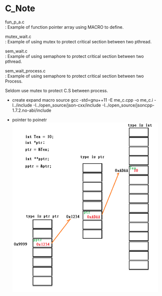 # C_Note

fun_p_a.c          
: Example of function pointer array using MACRO to define. 

mutex_wait.c       
: Example of using mutex to protect critical section between two pthread.

sem_wait.c         
: Example of using semaphore to protect critical section between two pthread.  

sem_wait_process.c         
: Example of using semaphore to protect critical section between two Process.   

Seldom use mutex to protect C.S between process.

* create expand macro source
gcc -std=gnu++11 -E me_c.cpp  -o me_c.i -I../include -I../open_source/json-cxx/include -I../open_source/jsoncpp-1.7.2.no-abi/include

* pointer to poinetr
![Screenshot](pointer_to_pointer.png) 
